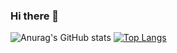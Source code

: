 ### Hi there 👋

<!--
**irisacsee/irisacsee** is a ✨ _special_ ✨ repository because its `README.md` (this file) appears on your GitHub profile.

Here are some ideas to get you started:

- 🔭 I’m currently working on ...
- 🌱 I’m currently learning ...
- 👯 I’m looking to collaborate on ...
- 🤔 I’m looking for help with ...
- 💬 Ask me about ...
- 📫 How to reach me: ...
- 😄 Pronouns: ...
- ⚡ Fun fact: ...
-->

![Anurag's GitHub stats](https://github-readme-stats.vercel.app/api?username=irisacsee&count_private=true)
[![Top Langs](https://github-readme-stats.vercel.app/api/top-langs/?username=irisacsee&layout=compact)](https://github.com/anuraghazra/github-readme-stats)
